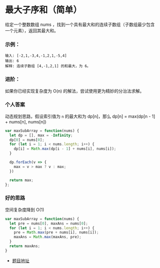 # 最大子序和（简单）

给定一个整数数组 nums ，找到一个具有最大和的连续子数组（子数组最少包含一个元素），返回其最大和。

### 示例：

```
输入: [-2,1,-3,4,-1,2,1,-5,4]
输出: 6
解释: 连续子数组 [4,-1,2,1] 的和最大，为 6。
```

### 进阶：

如果你已经实现复杂度为 O(n) 的解法，尝试使用更为精妙的分治法求解。

### 个人答案

动态规划思路，假设索引值为 `n` 的最大和为 dp[n]，那么 dp[n] = max(dp[n - 1] + nums[n], nums[n])

```js
var maxSubArray = function(nums) {
  let dp = [], max = -Infinity;
  dp[0] = nums[0];
  for (let i = 1; i < nums.length; i++) {
    dp[i] = Math.max(dp[i - 1] + nums[i], nums[i]);
  }

  dp.forEach(v => {
    max = v > max ? v : max;
  })

  return max;
};
```

### 好的思路

空间复杂度降到 O(1)

```js
var maxSubArray = function(nums) {
  let pre = nums[0], maxAns = nums[0];
  for (let i = 1; i < nums.length; i++) {
    pre = Math.max(pre + nums[i], nums[i]);
    maxAns = Math.max(maxAns, pre);
  }
  return maxAns;
}
```

* [题目地址](https://leetcode-cn.com/problems/maximum-subarray/)